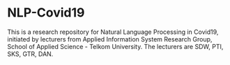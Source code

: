 # NLP-Covid19
This is a research repository for Natural Language Processing in Covid19, initiated by lecturers from Applied Information System Research Group, School of Applied Science - Telkom University. 
The lecturers are SDW, PTI, SKS, GTR, DAN.
